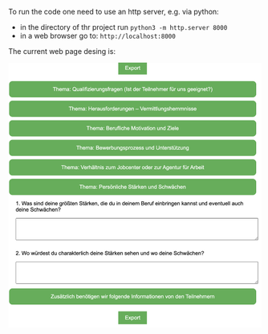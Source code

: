 To run the code one need to use an http server, 
e.g. via python:
- in the directory of thr project run
	`python3 -m http.server 8000`
- in a web browser go to: `http://localhost:8000`

The current web page desing is:

<img src="./screenshots/Screenshot 2024-10-04 at 17.25.25.png" alt="" style="width: 200;"/>